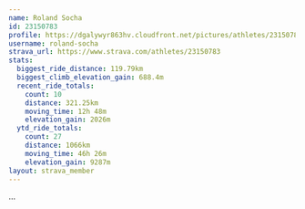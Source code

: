 ```yaml
---
name: Roland Socha
id: 23150783
profile: https://dgalywyr863hv.cloudfront.net/pictures/athletes/23150783/14745672/4/large.jpg
username: roland-socha
strava_url: https://www.strava.com/athletes/23150783
stats:
  biggest_ride_distance: 119.79km
  biggest_climb_elevation_gain: 688.4m
  recent_ride_totals:
    count: 10
    distance: 321.25km
    moving_time: 12h 48m
    elevation_gain: 2026m
  ytd_ride_totals:
    count: 27
    distance: 1066km
    moving_time: 46h 26m
    elevation_gain: 9287m
layout: strava_member
--- 
```

...
